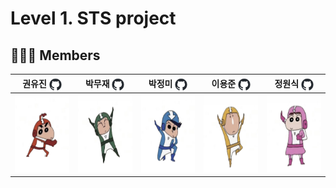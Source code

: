 # Level 1. STS project

## 👨🏻‍💻 Members
<div align='center'>

|권유진 [<img src="img/github-mark.png" width="20" style="vertical-align:middle;">](https://github.com/0618yujin)|박무재 [<img src="img/github-mark.png" width="20" style="vertical-align:middle;">](https://github.com/Mujae)|박정미 [<img src="img/github-mark.png" width="20" style="vertical-align:middle;">](https://github.com/imJeongmi)|이용준 [<img src="img/github-mark.png" width="20" style="vertical-align:middle;">](https://github.com/elwhyjay)|정원식 [<img src="img/github-mark.png" width="20" style="vertical-align:middle;">](https://github.com/wonsjeong)|
|:-:|:-:|:-:|:-:|:-:|
|<img src='img/image-1.jpeg' height=125 width=125></img>|<img src='img/image-2.jpeg' height=125 width=125></img>|<img src='img/image-3.jpeg' height=125 width=125></img>|<img src='img/image-4.jpeg' height=125 width=125></img>|<img src='img/image-5.jpeg' height=125 width=125></img>|

</div>
